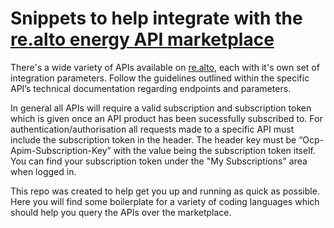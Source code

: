 # Snippets to help integrate with the [re.alto energy API marketplace](https://portal.realto.io)

There's a wide variety of APIs available on [re.alto](https://portal.realto.io), each with it's own set of integration parameters. Follow the guidelines outlined within the specific API’s technical documentation regarding endpoints and parameters. 

In general all APIs will require a valid subscription and subscription token which is given once an API product has been sucessfully subscribed to. For authentication/authorisation all requests made to a specific API must include the subscription token in the header. The header key must be “Ocp-Apim-Subscription-Key” with the value being the subscription token itself. You can find your subscription token under the "My Subscriptions" area when logged in.

This repo was created to help get you up and running as quick as possible. Here you will find some boilerplate for a variety of coding languages which should help you query the APIs over the marketplace.

